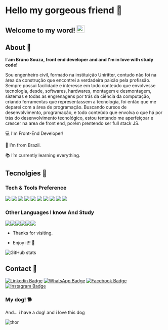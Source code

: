 # Hello my gorgeous friend :wave:

## Welcome to my word! <img src="https://github.com/TheDudeThatCode/TheDudeThatCode/blob/master/Assets/Earth.gif" width="24px">
## About 	:movie_camera:

**I`am Bruno Souza, front end developer and and I'm in love with study code!** 

Sou engenheiro civil, formado na instituição Uniritter, contudo não foi na área da construção que encontrei a verdadeira paixão pela profissão. Sempre possui facilidade e interesse em todo conteúdo que envolvesse tecnologia, desde, softwares, hardwares, montagem e desmontagem, sistemas e todas as engrenagens por trás da ciência da computação, criando ferramentas que representassem a tecnologia, foi então que me deparei com a área de programação. Buscando cursos de desenvolvimento, programação, e todo conteúdo que envolva o que há por trás do desenvolvimento tecnológico, estou tentando me aperfeiçoar e crescer na area de front end, porém prentendo ser full stack JS.

:computer: I'm Front-End Developer!

:house_with_garden: I’m from Brazil.

:books: I’m currently learning everything.

## Tecnolgies  :rocket:

### Tech & Tools Preference

<img src = "https://img.shields.io/badge/-CSS3-1572B6?style=flat&logo=css3&logoColor=white"> <img src="https://img.shields.io/badge/-Bootstrap-563D7C?style=flat&logo=bootstrap&logoColor=white">
<img src="https://img.shields.io/badge/-JavaScript-eed718?style=flat&logo=javascript&logoColor=ffffff">
<img src="https://img.shields.io/badge/-Sass-cc6699?style=flat&logo=sass&logoColor=ffffff">
<img src="https://img.shields.io/badge/-Node.js-3C873A?style=flat&logo=Node.js&logoColor=white">
<img src="https://img.shields.io/badge/-Firebase-FFA611?style=flat&logo=firebase&logoColor=FFFFFF">
<img src="http://img.shields.io/badge/-Git-F1502F?style=flat&logo=git&logoColor=FFFFFF">
<img src="http://img.shields.io/badge/-Github-000000?style=flat&logo=github&logoColor=FFFFFF">
<img src="https://img.shields.io/badge/-MySQL-F29111?style=flat&logo=mysql&logoColor=FFFFFF">
<img src="http://img.shields.io/badge/-VS%20Code-007ACC?style=flat&logo=visual%20studio%20code&logoColor=white">


### Other Languages I know And Study
<img src="http://img.shields.io/badge/-Java-F89820?style=flat&logo=java&logoColor=white"><img src="https://img.shields.io/badge/-Python-black?style=flat&logo=python&logoColor=white"><img src="http://img.shields.io/badge/-Vercel-black?style=flat&logo=vercel&logoColor=white"><img src="https://img.shields.io/badge/-React-000000?style=flat&logo=react&logoColor=00c8ff"><img src="https://img.shields.io/badge/-MongoDB-4DB33D?style=flat&logo=mongodb&logoColor=FFFFFF"><img src="https://img.shields.io/badge/-PWA-5A0FC8?style=flat"><!-- <img src="http://img.shields.io/badge/-Heroku-430098?style=flat&logo=heroku&logoColor=white"> -->

- Thanks for visiting.

- Enjoy it!! :clap:

<!-- ![BrunoSouzaDev GitHub stats](https://github-readme-stats.vercel.app/api?username=BrunoSouzaDev&show_icons=true&theme=radical&layout=compact) [![Top Langs](https://github-readme-stats.vercel.app/api/top-langs/?username=BrunoSouzaDev&show_icons=true&theme=radical&layout=compact)
](https://github.com/anuraghazra/github-readme-stats) -->

![GitHub stats](https://github-readme-stats.vercel.app/api?username=BrunoSouzaDev&show_icons=true&theme=radical&hide_border=true)

## Contact :iphone:

[![Linkedin Badge](https://img.shields.io/badge/-LinkedIn-blue?style=for-the-badge&logo=Linkedin&logoColor=white&link=https://www.linkedin.com/in/bruno-souza-579605164/)]( https://www.linkedin.com/in/bruno-souza-579605164/) [![WhatsApp Badge](https://img.shields.io/badge/WhatsApp-25D366?style=for-the-badge&logo=whatsapp&logoColor=white&link=https://wa.me/5551995989709)](https://wa.me/5551995989709) [![Facebook Badge](https://img.shields.io/badge/Facebook-1877F2?style=for-the-badge&logo=facebook&logoColor=white&link=https://www.facebook.com/Bruooo)](https://www.facebook.com/Bruooo) [![Instagram Badge](https://img.shields.io/badge/Instagram-E4405F?style=for-the-badge&logo=instagram&logoColor=white&link=https://www.instagram.com/bruno_dsouza/)](https://www.instagram.com/bruno_dsouza/)
### My dog! :dog2:

And... i have a dog! and i love this dog 

![thor](https://user-images.githubusercontent.com/71277209/123515688-c7b1d880-d66e-11eb-8e1f-9ddd165b8cc6.jpg)

